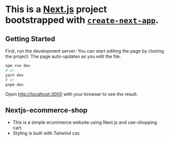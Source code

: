 # This is a [Next.js](https://nextjs.org/) project bootstrapped with [`create-next-app`](https://github.com/vercel/next.js/tree/canary/packages/create-next-app).

## Getting Started

First, run the development server:
You can start editing the page by cloning the project. The page auto-updates as you edit the file.

```bash
npm run dev
# or
yarn dev
# or
pnpm dev
```

Open [http://localhost:3000](http://localhost:3000) with your browser to see the result.

## Nextjs-ecommerce-shop

- This is a simple ecommerce website using Next.js and use-shopping cart.
- Styling is built with Tailwind css.
